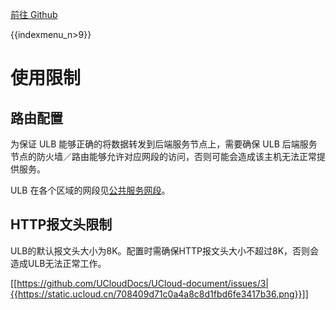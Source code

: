 [前往 Github](https://github.com/UCloudDocs/UCloud-document/tree/master/network/ulb)

{{indexmenu_n>9}}

# 使用限制

## 路由配置

为保证 ULB 能够正确的将数据转发到后端服务节点上，需要确保 ULB 后端服务节点的防火墙／路由能够允许对应网段的访问，否则可能会造成该主机无法正常提供服务。

ULB 在各个区域的网段见[公共服务网段](https://docs.ucloud.cn/network/vpc/limit)。

## HTTP报文头限制

ULB的默认报文头大小为8K。配置时需确保HTTP报文头大小不超过8K，否则会造成ULB无法正常工作。

 [[https://github.com/UCloudDocs/UCloud-document/issues/3|{{https://static.ucloud.cn/708409d71c0a4a8c8d1fbd6fe3417b36.png}}]]
